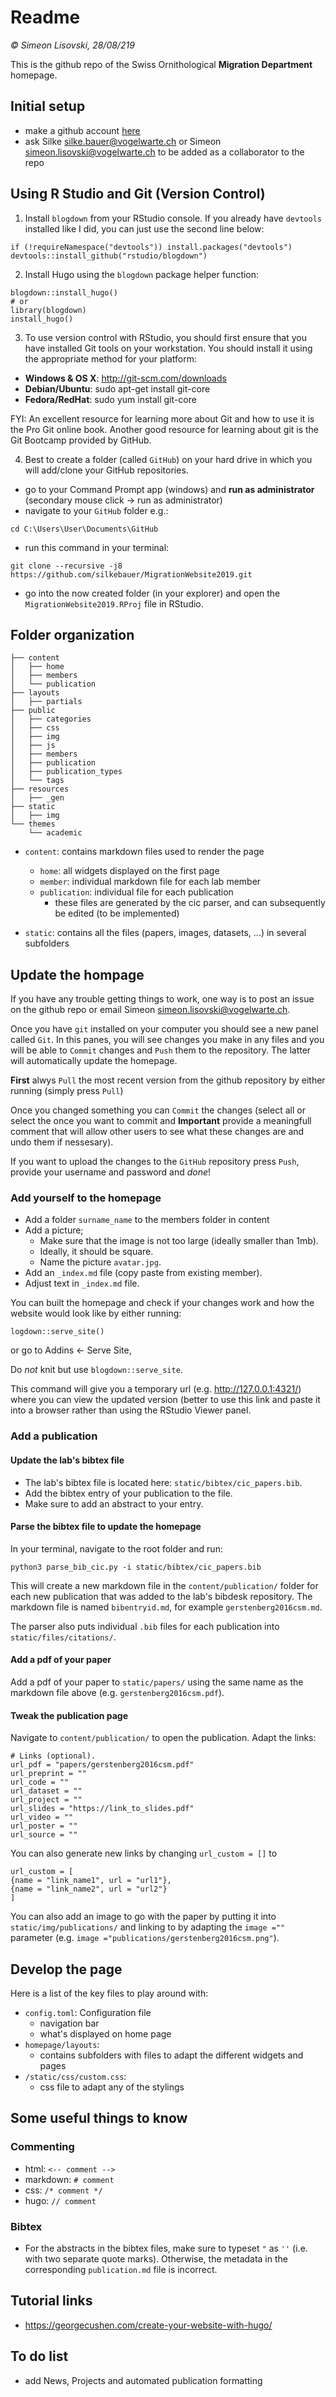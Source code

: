 # Readme

_&copy; Simeon Lisovski, 28/08/219_

This is the github repo of the Swiss Ornithological **Migration Department** homepage.

## Initial setup

- make a github account [here](https://github.com/)
- ask Silke [silke.bauer@vogelwarte.ch](mailto:silke.bauer@vogelwarte.ch) or Simeon [simeon.lisovski@vogelwarte.ch](mailto:simeon.lisovski@vogelwarte.ch) to be added as a collaborator to the repo


## Using R Studio and Git (Version Control)

1. Install `blogdown` from your RStudio console. If you already have `devtools` installed like I did, you can just use the second line below:

```
if (!requireNamespace("devtools")) install.packages("devtools")
devtools::install_github("rstudio/blogdown")
```

2. Install Hugo using the `blogdown` package helper function:

```
blogdown::install_hugo()
# or
library(blogdown)
install_hugo()
```

3. To use version control with RStudio, you should first ensure that you have installed Git tools on your workstation. You should install it using the appropriate method for your platform:

* **Windows  & OS X**: http://git-scm.com/downloads
* **Debian/Ubuntu**: sudo apt-get install git-core
* **Fedora/RedHat**: sudo yum install git-core

FYI: An excellent resource for learning more about Git and how to use it is the Pro Git online book. Another good resource for learning about git is the Git Bootcamp provided by GitHub.

4. Best to create a folder (called `GitHub`) on your hard drive in which you will add/clone your GitHub repositories.

- go to your Command Prompt app (windows) and **run as administrator** (secondary mouse click -> run as administrator)
- navigate to your `GitHub` folder e.g.:

```
cd C:\Users\User\Documents\GitHub
```

- run this command in your terminal: 
```
git clone --recursive -j8 https://github.com/silkebauer/MigrationWebsite2019.git
```

- go into the now created folder (in your explorer) and open the `MigrationWebsite2019.RProj` file in RStudio.

## Folder organization 

```
├── content
│   ├── home
│   ├── members
│   └── publication
├── layouts
│   ├── partials
├── public
│   ├── categories
│   ├── css
│   ├── img
│   ├── js
│   ├── members
│   ├── publication
│   ├── publication_types
│   └── tags
├── resources
│   ├── _gen
├── static
│   ├── img
└── themes
    └── academic
```

- `content`: contains markdown files used to render the page 
	+ `home`: all widgets displayed on the first page 
	+ `member`: individual markdown file for each lab member 
	+ `publication`: individual file for each publication
		* these files are generated by the cic parser, and can subsequently be edited (to be implemented)

- `static`: contains all the files (papers, images, datasets, ...) in several subfolders


## Update the hompage 

If you have any trouble getting things to work, one way is to post an issue on the github repo or email Simeon [simeon.lisovski@vogelwarte.ch](mailto:simeon.lisovski@vogelwarte.ch). 

Once you have `git` installed on your computer you should see a new panel called `Git`. In this panes, you will see changes you make in any files and you will be able to `Commit` changes and `Push` them to the repository. The latter will automatically update the homepage.

**First** alwys `Pull` the most recent version from the github repository by either running (simply press `Pull`)

Once you changed something you can `Commit` the changes (select all or select the once you want to commit and **Important** provide a meaningfull comment that will allow other users to see what these changes are and undo them if nessesary). 

If you want to upload the changes to the `GitHub` repository press `Push`, provide your username and password and _done_!


### Add yourself to the homepage

- Add a folder `surname_name` to the members folder in content
- Add a picture;
  - Make sure that the image is not too large (ideally smaller than 1mb).
  - Ideally, it should be square. 
  - Name the picture `avatar.jpg`. 
- Add an `_index.md` file (copy paste from existing member).
- Adjust text in `_index.md` file.

You can built the homepage and check if your changes work and how the website would look like by either running:

```
logdown::serve_site()
```

or go to Addins <- Serve Site,

Do *not* knit but use `blogdown::serve_site`. 

This command will give you a temporary url (e.g. http://127.0.0.1:4321/) where you can view the updated version (better to use this link and paste it into a browser rather than using the RStudio Viewer panel.


### Add a publication 

#### Update the lab's bibtex file 

- The lab's bibtex file is located here: `static/bibtex/cic_papers.bib`. 
- Add the bibtex entry of your publication to the file. 
- Make sure to add an abstract to your entry. 

#### Parse the bibtex file to update the homepage

In your terminal, navigate to the root folder and run: 

```
python3 parse_bib_cic.py -i static/bibtex/cic_papers.bib
```

This will create a new markdown file in the `content/publication/` folder for each new publication that was added to the lab's bibdesk repository. The markdown file is named `bibentryid.md`, for example `gerstenberg2016csm.md`. 

The parser also puts individual `.bib` files for each publication into `static/files/citations/`. 

#### Add a pdf of your paper 

Add a pdf of your paper to `static/papers/` using the same name as the markdown file above (e.g. `gerstenberg2016csm.pdf`).

#### Tweak the publication page 

Navigate to `content/publication/` to open the publication. Adapt the links: 

```
# Links (optional).
url_pdf = "papers/gerstenberg2016csm.pdf"
url_preprint = ""
url_code = ""
url_dataset = ""
url_project = ""
url_slides = "https://link_to_slides.pdf"
url_video = ""
url_poster = ""
url_source = ""
```

You can also generate new links by changing `url_custom = []` to 

```
url_custom = [
{name = "link_name1", url = "url1"},
{name = "link_name2", url = "url2"}
]
```

You can also add an image to go with the paper by putting it into `static/img/publications/` and linking to by adapting the `image =""` parameter (e.g. `image ="publications/gerstenberg2016csm.png"`).

## Develop the page 

Here is a list of the key files to play around with: 

- `config.toml`: Configuration file 
	+ navigation bar 
	+ what's displayed on home page 
- `homepage/layouts`: 
	+ contains subfolders with files to adapt the different widgets and pages
- `/static/css/custom.css`:
	+ css file to adapt any of the stylings 

## Some useful things to know

### Commenting 

- html: `<-- comment -->` 
- markdown: `# comment`
- css: `/* comment */`
- hugo: `// comment`

### Bibtex 

- For the abstracts in the bibtex files, make sure to typeset `"` as `''` (i.e. with two separate quote marks). Otherwise, the metadata in the corresponding `publication.md` file is incorrect. 

## Tutorial links 

- https://georgecushen.com/create-your-website-with-hugo/

## To do list 

- add News, Projects and automated publication formatting
